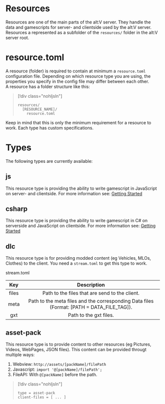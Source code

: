 # Resources

Resources are one of the main parts of the alt:V server. They handle the data and gamescripts for server- and clientside used by the alt:V server.<br>
Resources a represented as a subfolder of the `resources/` folder in the alt:V server root.

# resource.toml

A resource (folder) is required to contain at minimum a `resource.toml` configuration file. Depending on which resource type you are using, the properties you specify in the config file may differ between each other.<br>
A resource has a folder structure like this:

> [!div class="nohljsln"]
>```
> resources/
>   [RESOURCE_NAME]/
>     resource.toml
>```

Keep in mind that this is only the minimum requirement for a resource to work. Each type has custom specifications.

# Types

The following types are currently available:

## js

This resource type is providing the ability to write gamescript in JavaScript on server- and clientside.
For more information see: [Getting Started](~/altv-types/docs/articles/index.md)

## csharp

This resource type is providing the ability to write gamescript in C# on serverside and JavaScript on clientside.
For more information see: [Getting Started](~/coreclr-module/docs/articles/index.md)

## dlc

This resource type is for providing modded content (eg Vehicles, MLOs, Clothes) to the client. You need a `stream.toml` to get this type to work.

stream.toml

|                   Key                      |                                        Description                                                      |
| :----------------------------------------: | :-----------------------------------------------------------------------------------------------------: |
| files     | Path to the files that are send to the client.                             |
| meta      | Path to the meta files and the corresponding Data files (Format: [PATH = DATA_FILE_TAG]).      |
| gxt       | Path to the gxt files. |

## asset-pack

This resource type is to provide content to other resources (eg Pictures, Videos, WebPages, JSON files). This content can be provided througt multiple ways:

1. Webview: `http://assets/[packName]/filePath`
2. Javascript: `import '@[packName]/filePath';`
3. FileAPI: With `@[packName]` before the path.

> [!div class="nohljsln"]
>```
> type = asset-pack
> client-files = [ ... ]
> ```
